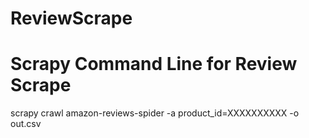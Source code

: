 # ReviewScrape

# Scrapy Command Line for Review Scrape
scrapy crawl amazon-reviews-spider -a product_id=XXXXXXXXXX -o out.csv
